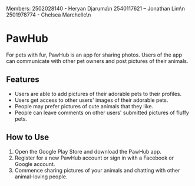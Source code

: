 Members:
2502028140 - Heryan Djaruma\n
2540117621 – Jonathan Lim\n
2501978774 - Chelsea Marchelle\n

# PawHub
For pets with fur, PawHub is an app for sharing photos. Users of the app can communicate with other pet owners and post pictures of their animals.

## Features

- Users are able to add pictures of their adorable pets to their profiles.
- Users get access to other users' images of their adorable pets.
- People may prefer pictures of cute animals that they like.
- People can leave comments on other users' submitted pictures of fluffy pets.

## How to Use

1. Open the Google Play Store and download the PawHub app.
2. Register for a new PawHub account or sign in with a Facebook or Google account.
3. Commence sharing pictures of your animals and chatting with other animal-loving people.

